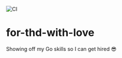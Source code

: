 ![CI](https://github.com/kirebyte/thd-project/actions/workflows/ci.yml/badge.svg)

# for-thd-with-love
Showing off my Go skills so I can get hired 😎
